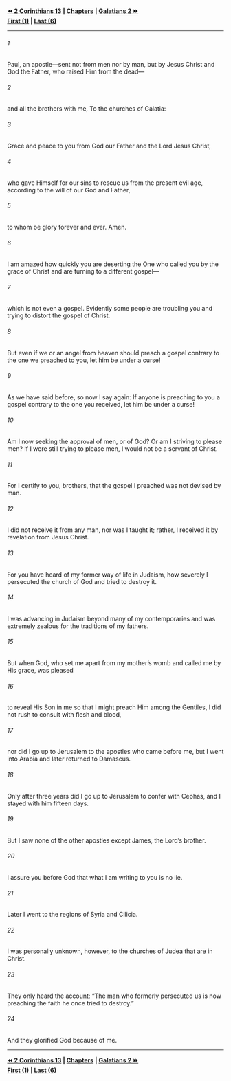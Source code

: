   
**[⏪ 2 Corinthians 13](../44.47%202%20Corinthians/2%20Corinthians%2013.md) | [Chapters](./_index.md) | [Galatians 2 ⏩](./Galatians%202.md)**  
**[First (1)](Galatians%201.md) | [Last (6)](./Galatians%206.md)**  
  
---  
  
###### 1  
Paul, an apostle—sent not from men nor by man, but by Jesus Christ and God the Father, who raised Him from the dead—  
  
###### 2  
and all the brothers with me, To the churches of Galatia:  
  
###### 3  
Grace and peace to you from God our Father and the Lord Jesus Christ,  
  
###### 4  
who gave Himself for our sins to rescue us from the present evil age, according to the will of our God and Father,  
  
###### 5  
to whom be glory forever and ever. Amen.  
  
###### 6  
I am amazed how quickly you are deserting the One who called you by the grace of Christ and are turning to a different gospel—  
  
###### 7  
which is not even a gospel. Evidently some people are troubling you and trying to distort the gospel of Christ.  
  
###### 8  
But even if we or an angel from heaven should preach a gospel contrary to the one we preached to you, let him be under a curse!  
  
###### 9  
As we have said before, so now I say again: If anyone is preaching to you a gospel contrary to the one you received, let him be under a curse!  
  
###### 10  
Am I now seeking the approval of men, or of God? Or am I striving to please men? If I were still trying to please men, I would not be a servant of Christ.  
  
###### 11  
For I certify to you, brothers, that the gospel I preached was not devised by man.  
  
###### 12  
I did not receive it from any man, nor was I taught it; rather, I received it by revelation from Jesus Christ.  
  
###### 13  
For you have heard of my former way of life in Judaism, how severely I persecuted the church of God and tried to destroy it.  
  
###### 14  
I was advancing in Judaism beyond many of my contemporaries and was extremely zealous for the traditions of my fathers.  
  
###### 15  
But when God, who set me apart from my mother’s womb and called me by His grace, was pleased  
  
###### 16  
to reveal His Son in me so that I might preach Him among the Gentiles, I did not rush to consult with flesh and blood,  
  
###### 17  
nor did I go up to Jerusalem to the apostles who came before me, but I went into Arabia and later returned to Damascus.  
  
###### 18  
Only after three years did I go up to Jerusalem to confer with Cephas, and I stayed with him fifteen days.  
  
###### 19  
But I saw none of the other apostles except James, the Lord’s brother.  
  
###### 20  
I assure you before God that what I am writing to you is no lie.  
  
###### 21  
Later I went to the regions of Syria and Cilicia.  
  
###### 22  
I was personally unknown, however, to the churches of Judea that are in Christ.  
  
###### 23  
They only heard the account: “The man who formerly persecuted us is now preaching the faith he once tried to destroy.”  
  
###### 24  
And they glorified God because of me.  
  
  
---  
  
**[⏪ 2 Corinthians 13](../44.47%202%20Corinthians/2%20Corinthians%2013.md) | [Chapters](./_index.md) | [Galatians 2 ⏩](./Galatians%202.md)**  
**[First (1)](Galatians%201.md) | [Last (6)](./Galatians%206.md)**  
  
